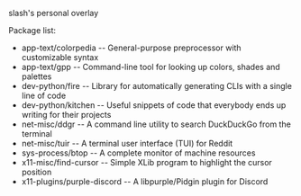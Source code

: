 slash's personal overlay

Package list:
* app-text/colorpedia        -- General-purpose preprocessor with customizable syntax
* app-text/gpp               -- Command-line tool for looking up colors, shades and palettes
* dev-python/fire            -- Library for automatically generating CLIs with a single line of code
* dev-python/kitchen         -- Useful snippets of code that everybody ends up writing for their projects
* net-misc/ddgr              -- A command line utility to search DuckDuckGo from the terminal
* net-misc/tuir              -- A terminal user interface (TUI) for Reddit
* sys-process/btop           -- A complete monitor of machine resources
* x11-misc/find-cursor       -- Simple XLib program to highlight the cursor position
* x11-plugins/purple-discord -- A libpurple/Pidgin plugin for Discord
